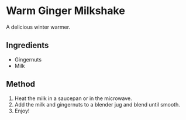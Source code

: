 Warm Ginger Milkshake
=====================

A delicious winter warmer.


Ingredients
-----------

- Gingernuts
- Milk


Method
------

1. Heat the milk in a saucepan or in the microwave.
2. Add the milk and gingernuts to a blender jug and blend until smooth.
3. Enjoy!
